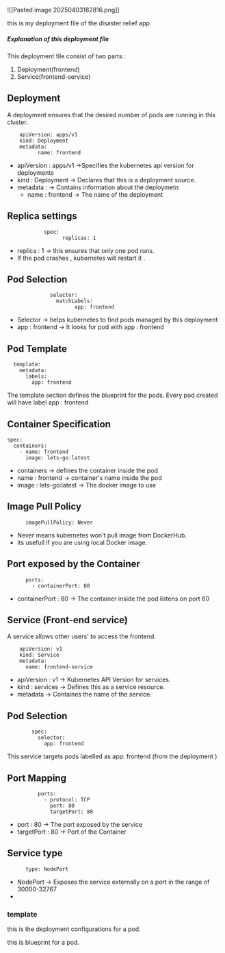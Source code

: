 

![[Pasted image 20250403182816.png]]



this is my deployment file of the disaster relief app


##### **Explanation of this deployment file** 

This deployment file consist of two parts : 

1. Deployment(frontend)
2. Service(frontend-service)


## Deployment 

A deployment ensures that the desired number of pods are running in this cluster. 

		apiVersion: apps/v1
		kind: Deployment
		metadata:
			  name: frontend


*  apiVersion : apps/v1 ->Specifies the kubernetes api version for deployments
* kind : Deployment  -> Declares that this is a deployment source.
* metadata : -> Contains information about the deploymetn 
	* name : frontend -> The name of the deployment 


## Replica settings 

				spec:
					  replicas: 1

* replica : 1 -> this ensures that only one pod runs. 
* If the pod crashes , kubernetes will restart it . 


## Pod Selection

				  selector:
				    matchLabels:
					      app: frontend

* Selector -> helps kubernetes to find pods managed by this deployment 
* app : frontend -> It looks for pod with app : frontend

## Pod Template 


	  template:
	    metadata:
	      labels:
	        app: frontend


The template section defines the blueprint for the pods. 
Every pod created will have label app : frontend 


## Container Specification 


    spec:
      containers:
        - name: frontend
          image: lets-go:latest



* containers -> defines the container inside the pod
* name : frontend -> container's name inside the pod 
* image : lets-go:latest -> The docker image to use 


## Image Pull Policy 

          imagePullPolicy: Never
* Never means kubernetes won't pull image from DockerHub. 
* its usefull if you are using local Docker image. 


## Port exposed by the Container 

          ports:
            - containerPort: 80


* containerPort : 80 -> The container inside the pod listens on port 80 






## Service (Front-end service)


A service allows other users' to access the frontend. 

		apiVersion: v1
		kind: Service
		metadata:
		  name: frontend-service



* apiVersion : v1 -> Kubernetes API Version for services. 
* kind : services -> Defines this as a service resource. 
* metadata -> Containes the name of the service. 



## Pod Selection 

			spec:
			  selector:
			    app: frontend



This service targets pods labelled as app: frontend (from the deployment )


## Port Mapping 

			  ports:
			    - protocol: TCP
			      port: 80
			      targetPort: 80



*  port : 80 -> The port exposed by the service
* targetPort : 80 -> Port of the Container


## Service type 

		  type: NodePort


* NodePort -> Exposes the service externally on a port in the range of 30000-32767
* 



### template 
this is the deployment configurations for a pod. 

this is blueprint for a pod. 
